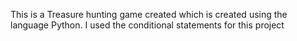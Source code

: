 This is a Treasure hunting game created which is created using the language Python.
I used the conditional statements for this project
